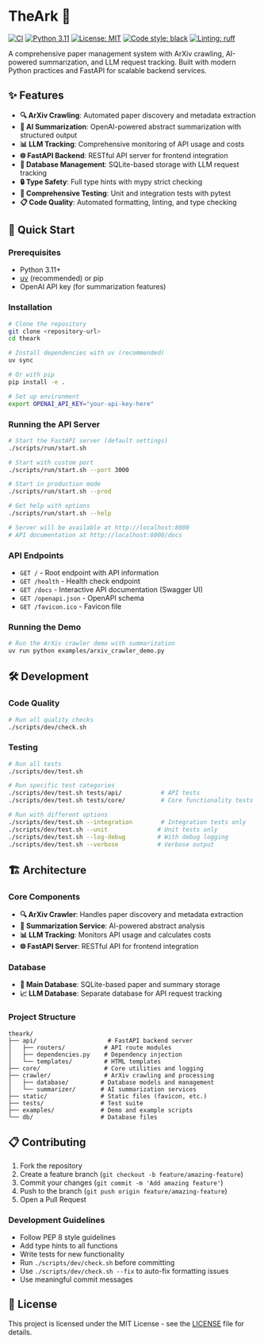 # TheArk 🚀

[![CI](https://github.com/sanghyun-son/theark/actions/workflows/ci.yml/badge.svg)](https://github.com/sanghyun-son/theark/actions/workflows/ci.yml)
[![Python 3.11](https://img.shields.io/badge/python-3.11+-blue.svg)](https://www.python.org/downloads/)
[![License: MIT](https://img.shields.io/badge/License-MIT-yellow.svg)](https://opensource.org/licenses/MIT)
[![Code style: black](https://img.shields.io/badge/code%20style-black-000000.svg)](https://github.com/psf/black)
[![Linting: ruff](https://img.shields.io/badge/linting-ruff-000000.svg)](https://github.com/astral-sh/ruff)

A comprehensive paper management system with ArXiv crawling, AI-powered summarization, and LLM request tracking. Built with modern Python practices and FastAPI for scalable backend services.

## ✨ Features

- **🔍 ArXiv Crawling**: Automated paper discovery and metadata extraction
- **🤖 AI Summarization**: OpenAI-powered abstract summarization with structured output
- **📊 LLM Tracking**: Comprehensive monitoring of API usage and costs
- **🌐 FastAPI Backend**: RESTful API server for frontend integration
- **💾 Database Management**: SQLite-based storage with LLM request tracking
- **🔒 Type Safety**: Full type hints with mypy strict checking
- **🧪 Comprehensive Testing**: Unit and integration tests with pytest
- **📋 Code Quality**: Automated formatting, linting, and type checking

## 🚀 Quick Start

### Prerequisites

- Python 3.11+
- [uv](https://github.com/astral-sh/uv) (recommended) or pip
- OpenAI API key (for summarization features)

### Installation

```bash
# Clone the repository
git clone <repository-url>
cd theark

# Install dependencies with uv (recommended)
uv sync

# Or with pip
pip install -e .

# Set up environment
export OPENAI_API_KEY="your-api-key-here"
```

### Running the API Server

```bash
# Start the FastAPI server (default settings)
./scripts/run/start.sh

# Start with custom port
./scripts/run/start.sh --port 3000

# Start in production mode
./scripts/run/start.sh --prod

# Get help with options
./scripts/run/start.sh --help

# Server will be available at http://localhost:8000
# API documentation at http://localhost:8000/docs
```

### API Endpoints

- `GET /` - Root endpoint with API information
- `GET /health` - Health check endpoint
- `GET /docs` - Interactive API documentation (Swagger UI)
- `GET /openapi.json` - OpenAPI schema
- `GET /favicon.ico` - Favicon file

### Running the Demo

```bash
# Run the ArXiv crawler demo with summarization
uv run python examples/arxiv_crawler_demo.py
```

## 🛠️ Development

### Code Quality

```bash
# Run all quality checks
./scripts/dev/check.sh
```

### Testing

```bash
# Run all tests
./scripts/dev/test.sh

# Run specific test categories
./scripts/dev/test.sh tests/api/           # API tests
./scripts/dev/test.sh tests/core/          # Core functionality tests

# Run with different options
./scripts/dev/test.sh --integration        # Integration tests only
./scripts/dev/test.sh --unit              # Unit tests only
./scripts/dev/test.sh --log-debug         # With debug logging
./scripts/dev/test.sh --verbose           # Verbose output
```

## 🏗️ Architecture

### Core Components

- **🔍 ArXiv Crawler**: Handles paper discovery and metadata extraction
- **🤖 Summarization Service**: AI-powered abstract analysis
- **📊 LLM Tracking**: Monitors API usage and calculates costs
- **🌐 FastAPI Server**: RESTful API for frontend integration

### Database

- **💾 Main Database**: SQLite-based paper and summary storage
- **📈 LLM Database**: Separate database for API request tracking

### Project Structure

```
theark/
├── api/                    # FastAPI backend server
│   ├── routers/           # API route modules
│   ├── dependencies.py    # Dependency injection
│   └── templates/         # HTML templates
├── core/                  # Core utilities and logging
├── crawler/               # ArXiv crawling and processing
│   ├── database/         # Database models and management
│   └── summarizer/       # AI summarization services
├── static/               # Static files (favicon, etc.)
├── tests/                # Test suite
├── examples/             # Demo and example scripts
└── db/                   # Database files
```

## 📋 Contributing

1. Fork the repository
2. Create a feature branch (`git checkout -b feature/amazing-feature`)
3. Commit your changes (`git commit -m 'Add amazing feature'`)
4. Push to the branch (`git push origin feature/amazing-feature`)
5. Open a Pull Request

### Development Guidelines

- Follow PEP 8 style guidelines
- Add type hints to all functions
- Write tests for new functionality
- Run `./scripts/dev/check.sh` before committing
- Use `./scripts/dev/check.sh --fix` to auto-fix formatting issues
- Use meaningful commit messages

## 📄 License

This project is licensed under the MIT License - see the [LICENSE](LICENSE) file for details.
